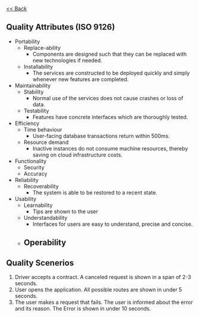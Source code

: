 [<< Back](/README.md)

## Quality Attributes (ISO 9126)

- Portability
    - Replace-ability
        - Components are designed such that they can be replaced with new technologies if needed.
    - Installability
        - The services are constructed to be deployed quickly and simply whenever new features are completed.
- Maintainability
    - Stability
        - Normal use of the services does not cause crashes or loss of data.
    - Testability
        - Features have concrete interfaces which are thoroughly tested.
- Efficiency
    - Time behaviour
        - User-facing database transactions return within 500ms. 
    - Resource demand
        - Inactive instances do not consume machine resources, thereby saving on cloud infrastructure costs.
- Functionality
    - Security
    - Accuracy
- Reliability
    - Recoverability
        - The system is able to be restored to a recent state.
- Usability
    - Learnability
        - Tips are shown to the user
    - Understandability
        - Interfaces for users are easy to understand, precise and concise.
    - Operability
        - 


## Quality Scenerios

1. Driver accepts a contract. A canceled request is shown in a span of 2-3 seconds. 
2. User opens the application. All possible routes are shown in under 5 seconds.
3. The user makes a request that fails. The user is informed about the error and its reason. The Error is shown in under 10 seconds.
